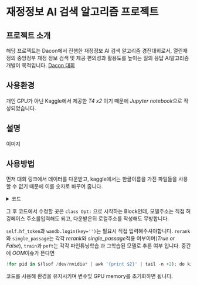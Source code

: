 # 재정정보 AI 검색 알고리즘 프로젝트

## 프로젝트 소개

해당 프로젝트는 Dacon에서 진행한 재정정보 AI 검색 알고리즘 경진대회로서,
열린재정의 중앙정부 재정 정보 검색 및 제공 편의성과 활용도를 높이는 질의 응답 AI알고리즘 개발이 목적입니다.
 [Dacon 대회](https://dacon.io/competitions/official/236295/overview/description)

## 사용환경
개인 GPU가 아닌 Kaggle에서 제공한 *T4 x2* 이기 때문에 *Jupyter notebook*으로 작성되었습니다.

## 설명

이미지

## 사용방법
먼저 대회 링크에서 데이터를 다운받고, kaggle에서는 한글이름을 가진 파일들을 사용할 수 없기 때문에 이를 숫자로 바꾸어 줍니다.
<details>
<summary>코드</summary>

```python
test_source = [
    "「FIS 이슈 & 포커스」 22-4호 《중앙-지방 간 재정조정제도》",
    "「FIS 이슈 & 포커스」 23-2호 《핵심재정사업 성과관리》",
    "「FIS 이슈 & 포커스」(신규) 통권 제1호 《우발부채》",
    "「FIS 이슈&포커스」 22-2호 《재정성과관리제도》",
    "국토교통부_행복주택출자",
    "보건복지부_노인장기요양보험 사업운영",
    "보건복지부_부모급여(영아수당) 지원",
    "산업통상자원부_에너지바우처",
    "중소벤처기업부_혁신창업사업화자금(융자)"
]

train_source = [
    "「FIS 이슈 & 포커스」 22-3호 《재정융자사업》",
    "「FIS 이슈 & 포커스」 23-3호 《조세지출 연계관리》",
    "1-1 2024 주요 재정통계 1권",
    "2024 나라살림 예산개요",
    "2024년도 성과계획서(총괄편)",
    "고용노동부_내일배움카드(일반)",
    "고용노동부_조기재취업수당",
    "고용노동부_청년일자리창출지원",
    "국토교통부_민간임대(융자)",
    "국토교통부_소규모주택정비사업",
    "국토교통부_전세임대(융자)",
    "보건복지부_노인일자리 및 사회활동지원",
    "보건복지부_생계급여",
    "월간 나라재정 2023년 12월호",
    "재정통계해설",
    "중소벤처기업부_창업사업화지원"
]
# 두 리스트를 합칩니다
all_sources = test_source + train_source

# 딕셔너리를 생성합니다
h2n = {name : str(idx) for idx, name in enumerate(all_sources)}
n2h = {str(idx) : name for idx, name in enumerate(all_sources)}

for i in range(len(all_sources)):
    print(i,n2h[str(i)])
```
</details>

그 후 코드에서 수정할 곳은
`class Opt:`
으로 시작하는 Block인데, 모델주소는 직접 허깅페이스 주소를입력해도 되고, 다운받은뒤 로컬주소를 작성해도 무방합니다.

`self.hf_token`과 `wandb.login(key='')`는 필요시 직접 입력해주셔야합니다. 
`rerank`와 `single_passage`는 각각 *rerank*와 *single_passage*적용 여부이며(*True or False*), `train`과 `peft`는 각각 파인튜닝학습 과 그학습된 모델로 추론 여부 입니다.
중간에 *OOM*이슈가 뜬다면 
```python
!for pid in $(lsof /dev/nvidia* | awk '{print $2}' | tail -n +2); do kill -9 $pid; done
```
코드를 사용해 환경을 유지시키며 변수및 GPU memory를 초기화하면 됩니다.
